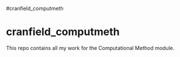#cranfield_computmeth
# cranfield_computmeth

This repo contains all my work for the Computational Method module.